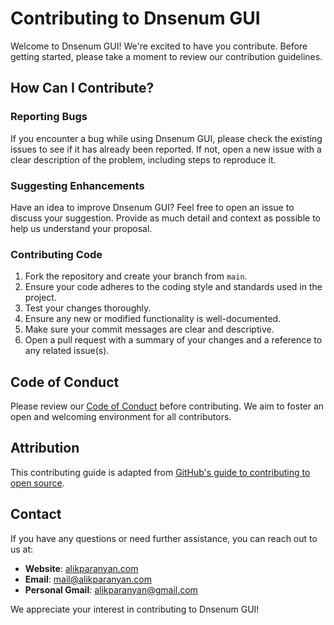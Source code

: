 # Contributing to Dnsenum GUI

Welcome to Dnsenum GUI! We're excited to have you contribute. Before getting started, please take a moment to review our contribution guidelines.

## How Can I Contribute?

### Reporting Bugs

If you encounter a bug while using Dnsenum GUI, please check the existing issues to see if it has already been reported. If not, open a new issue with a clear description of the problem, including steps to reproduce it.

### Suggesting Enhancements

Have an idea to improve Dnsenum GUI? Feel free to open an issue to discuss your suggestion. Provide as much detail and context as possible to help us understand your proposal.

### Contributing Code

1. Fork the repository and create your branch from `main`.
2. Ensure your code adheres to the coding style and standards used in the project.
3. Test your changes thoroughly.
4. Ensure any new or modified functionality is well-documented.
5. Make sure your commit messages are clear and descriptive.
6. Open a pull request with a summary of your changes and a reference to any related issue(s).

## Code of Conduct

Please review our [Code of Conduct](CODE_OF_CONDUCT.md) before contributing. We aim to foster an open and welcoming environment for all contributors.

## Attribution

This contributing guide is adapted from [GitHub's guide to contributing to open source](https://guides.github.com/activities/contributing-to-open-source/).

## Contact

If you have any questions or need further assistance, you can reach out to us at:

- **Website**: [alikparanyan.com](https://alikparanyan.com)
- **Email**: [mail@alikparanyan.com](mailto:mail@alikparanyan.com)
- **Personal Gmail**: [alikparanyan@gmail.com](mailto:alikparanyan@gmail.com)

We appreciate your interest in contributing to Dnsenum GUI!
